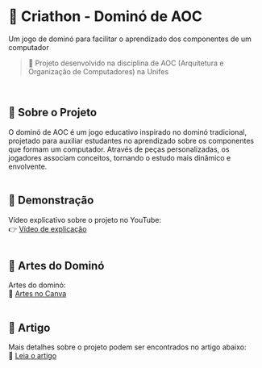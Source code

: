 # 🎲 Criathon - Dominó de AOC
Um jogo de dominó para facilitar o aprendizado dos componentes de um computador
> 📌 Projeto desenvolvido na disciplina de AOC (Arquitetura e Organização de Computadores) na Unifes
<br/>

## 📢 Sobre o Projeto
O dominó de AOC é um jogo educativo inspirado no dominó tradicional, projetado para auxiliar estudantes no aprendizado sobre os componentes que formam um computador. Através de peças personalizadas, os jogadores associam conceitos, tornando o estudo mais dinâmico e envolvente.
<br/>
<br/>

## 🎥 Demonstração
Vídeo explicativo sobre o projeto no YouTube:
<br/>
👉 [Vídeo de explicação](https://www.youtube.com/watch?v=JidyT_JJdAI)
<br/>
<br/>

## 🎨 Artes do Dominó
Artes do dominó:
<br/>
🎨 [Artes no Canva](https://www.canva.com/design/DAGcGPP5Ofs/bO2MaAwVJ7AeWid9OyKDIA/view?utlId=h01f2b8ea79#5)
<br/>
<br/>

## 📄 Artigo
Mais detalhes sobre o projeto podem ser encontrados no artigo abaixo:
<br/>
📖 [Leia o artigo](https://docs.google.com/document/d/1tp2-gx_ilfyT6j__RjzM0i-1doNuHQWjQhtqShdcj-Y/edit?tab=t.0)
